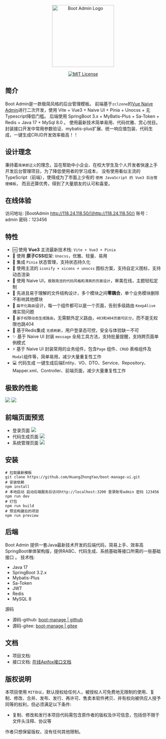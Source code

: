 <p align="center">
  <a href="https://github.com/HuangZhongYao/boot-manage-ui">
    <img alt="Boot Admin Logo" width="200" src="/public/favicon.png">
  </a>
</p>
<p align="center">
  <a href="./LICENSE"><img alt="MIT License" src="https://badgen.net/github/license/zclzone/vue-naive-admin"/></a>
</p>

## 简介

Boot Admin是一款极简风格的后台管理模板。
前端基于`zclzone`的[Vue Naive Admin](https://github.com/zclzone/vue-naive-admin/)进行二次开发，使用 Vite + Vue3 + Naive UI + Pinia + Unocss + 无 Typescript降低门槛。
后端使用 SpringBoot 3.x + MyBatis-Plus + Sa-Token + Redis + Java 17 + MySql 8.0  。
使用最新技术简单易用、代码优雅、赏心悦目。封装接口开发中常用参数验证、mybatis-plus扩展、统一响应值包装、代码生成，一键生成CRUD开发效率极高！！

## 设计理念

秉持着`简单即正义`的理念，旨在帮助中小企业、在校大学生及个人开发者快速上手开发后台管理项目，为了降低使用者的学习成本，
没有使用看似主流的 TypeScript（前端），使得成为了市面上少有的 `使用 JavaScript 的 Vue3 后台管理模板`，
而且还算优秀，得到了大量朋友的认可和喜爱。

## 在线体验

访问地址: [BootAdmin http://118.24.118.50/](http://118.24.118.50/)
账号：admin
密码：123456

## 特性

- 🆒 使用 **Vue3** 主流最新技术栈: `Vite + Vue3 + Pinia`
- 🍇 使用 **原子CSS**框架: `Unocss`，优雅、轻量、易用
- 🍍 集成 `Pinia` 状态管理，支持状态持久化
- 🤹 使用主流的 `iconify + xicons + unocss` 图标方案，支持自定义图标，支持动态渲染
- 🎨 使用 Naive UI，`极致简洁的代码风格和清爽的页面设计`，审美在线，主题轻松定制
- 👏 先进且易于理解的文件结构设计，多个模块之间**零耦合**，单个业务模块删除不影响其他模块
- 🚀 `扁平化路由`设计，每一个组件都可以是一个页面，告别多级路由 `KeepAlive` 难实现问题
- 🍒 `基于权限动态生成路由`，无需额外定义路由，`403和404页面可区分`，而不是无权限也跳404
- 🔐 基于Redis集成 `无感刷新`，用户登录态可控，安全与体验缺一不可
- ✨ 基于 Naive UI 封装 `message` 全局工具方法，支持批量提醒，支持跨页面单例模式
- ⚡️ 基于 Naive UI 封装常用的业务组件，包含`Page` 组件、`CRUD` 表格组件及 `Modal`组件等，简单易用，减少大量重复性工作
- 💻 代码生成 一键生成后端Entity、VO、DTO、Service、Repository、Mapper.xml、Controller、前端页面，减少大量重复性工作

## 极致的性能

![](./src/assets/images/performance.png)
![](./src/assets/images/network.png)

## 前端页面预览
- 登录页面 ![](./src/assets/images/login-page.png)
- 代码生成页面 ![](./src/assets/images/code.png)
- 系统管理页面 ![](./src/assets/images/sys.png)

## 安装

```shell
# 拉取最新模板
git clone https://github.com/HuangZhongYao/boot-manage-ui.git
# 安装依赖
npm install
# 本地启动 启动后端服务后访问http://localhost:3200 登录账号admin 密码 123456
npm run dev
# 打包
npm run build
# 预览构建后的项目
npm run preview
```


## 后端

Boot Admin 提供一套Java最新技术开发的后端代码，简易上手、效率高SpringBoot单体架构版，提供RABC、代码生成、系统基础等接口所需的一些基础接口  。
技术栈:
- Java 17
- SpringBoot 3.2.x
- Mybatis-Plus
- Sa-Token
- JWT
- Redis
- MySQL 8

源码
- 源码-github: [boot-manage | github](https://github.com/HuangZhongYao/boot-manage)
- 源码-gitee: [boot-manage | gitee](https://gitee.com/smog_huang/boot-manage)

## 文档

- 项目文档:
- 接口文档: [在线Apifox接口文档](https://apifox.com/apidoc/shared-328df828-c5b1-44b0-abfb-357ef8276d29)

## 版权说明

本项目使用 `MIT协议`，默认授权给任何人，被授权人可免费地无限制的使用、复制、修改、合并、发布、发行、再许可、售卖本软件拷贝、并有权向被供应人授予同等的权利，但必须满足以下条件:

- 复制、修改和发行本项目代码需包含原作者的版权及许可信息，包括但不限于文件头注释、协议等

作者只想保留版权，没有任何其他限制。

